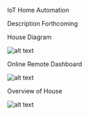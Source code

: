 IoT Home Automation

Description Forthcoming


House Diagram


![alt text](https://raw.githubusercontent.com/prestondcarroll/projects/master/school/IoT%20Home%20Automation/House_Diagram.png)



Online Remote Dashboard

![alt text](https://raw.githubusercontent.com/prestondcarroll/projects/master/school/IoT%20Home%20Automation/dashboard.png)



Overview of House

![alt text](https://raw.githubusercontent.com/prestondcarroll/projects/master/school/IoT%20Home%20Automation/House_Overview.jpg)
